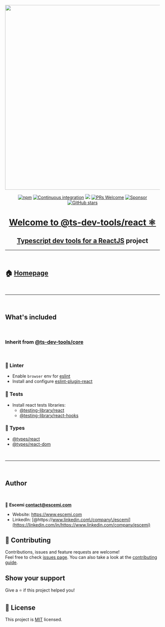 <p align="center">
  <a href="https://github.com/escemi-tech/ts-dev-tools/tree/main/packages/react" target="_blank"><img src="https://repository-images.githubusercontent.com/306680259/8d077b80-19cd-11eb-8625-f2b1a474d4a9" width="600"></a>
</p>
<p align="center">
<a href="https://www.npmjs.com/package/@ts-dev-tools/react" target="_blank"><img alt="npm" src="https://img.shields.io/npm/v/@ts-dev-tools/react"></a>
<a href="https://github.com/escemi-tech/ts-dev-tools/actions?query=workflow%3A%22Continuous+Integration%22" target="_blank"><img alt="Continuous integration" src="https://github.com/escemi-tech/ts-dev-tools/workflows/Continuous%20Integration/badge.svg"></a>
<a href="https://codecov.io/gh/escemi-tech/ts-dev-tools" target="_blank"><img src="https://codecov.io/gh/escemi-tech/ts-dev-tools/branch/main/graph/badge.svg?token=mVB3P7BFzR"/></a>    
<a href="CONTRIBUTING" target="_blank"><img src="https://img.shields.io/badge/PRs-welcome-brightgreen.svg" alt="PRs Welcome"></a>
<a href="https://github.com/sponsors/neilime"><img src="https://img.shields.io/badge/%E2%9D%A4-Sponsor-ff69b4" alt="Sponsor"></a>
<a href="https://github.com/escemi-tech/ts-dev-tools"><img alt="GitHub stars" src="https://img.shields.io/github/stars/escemi-tech/ts-dev-tools?logo=github">

</p>
<h1 align="center">Welcome to @ts-dev-tools/react ⚛️</h1>

<h2 align="center">Typescript dev tools for a <a href="https://reactjs.org/">ReactJS</a> project</h2>

---

<br>

## 🏠 [Homepage](https://github.com/escemi-tech/ts-dev-tools/tree/main/packages/react)

<br>

---

<br>

## What's included

<br>

### Inherit from [@ts-dev-tools/core](https://github.com/escemi-tech/ts-dev-tools/tree/main/packages/)

<br>

### 👕 Linter

- Enable `browser` env for [eslint](https://eslint.org/docs/user-guide/configuring#specifying-environments)
- Install and configure [eslint-plugin-react](https://github.com/yannickcr/eslint-plugin-react)

### 🧪 Tests

- Install react tests libraries:
  - [@testing-library/react](https://testing-library.com/docs/react-testing-library/intro/)
  - [@testing-library/react-hooks](https://react-hooks-testing-library.com/)

### 📖 Types

- [@types/react](https://www.npmjs.com/package/@types/react)
- [@types/react-dom](https://www.npmjs.com/package/@types/react-dom)

<br>

---

<br>

## Author

<br>

👤 **Escemi <contact@escemi.com>**

- Website: https://www.escemi.com
- LinkedIn: [@https:\/\/www.linkedin.com\/company\/escemi](https://linkedin.com/in/https://www.linkedin.com/company/escemi)

## 🤝 Contributing

Contributions, issues and feature requests are welcome!<br />Feel free to check [issues page](https://github.com/escemi-tech/ts-dev-tools/issues). You can also take a look at the [contributing guide](CONTRIBUTING).

## Show your support

Give a ⭐️ if this project helped you!

## 📝 License

This project is [MIT](LICENSE) licensed.
